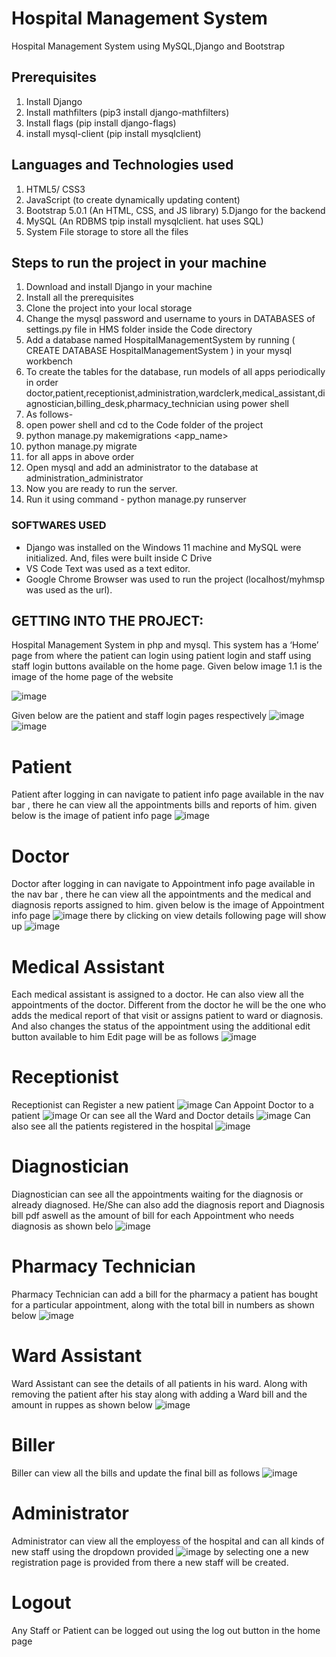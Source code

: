 # Hospital Management System
Hospital Management System using MySQL,Django and Bootstrap

## Prerequisites
1. Install Django
2. Install mathfilters (pip3 install django-mathfilters)
3. Install flags (pip install django-flags)
4. install mysql-client (pip install mysqlclient)

## Languages and Technologies used
1. HTML5/ CSS3
2. JavaScript (to create dynamically updating content)
3. Bootstrap 5.0.1 (An HTML, CSS, and JS library)
5.Django for the backend
6. MySQL (An RDBMS tpip install mysqlclient.
hat uses SQL)
7. System File storage to store all the files

## Steps to run the project in your machine
1. Download and install Django in your machine
2. Install all the prerequisites
3. Clone the project into your local storage
4. Change the mysql password and username to yours in DATABASES of settings.py file in HMS folder inside the Code directory
5. Add a database named HospitalManagementSystem by running ( CREATE DATABASE HospitalManagementSystem ) in your mysql workbench
6. To create the tables for the database, run models of all apps periodically in order doctor,patient,receptionist,administration,wardclerk,medical_assistant,diagnostician,billing_desk,pharmacy_technician using power shell
7. As follows- 
8. open power shell and cd to the Code folder of the project
9. python manage.py makemigrations <app_name>
10. python manage.py migrate
11. for all apps in above order
12. Open mysql and add an administrator to the database at administration_administrator
13. Now you are ready to run the server.
14. Run it using command - python manage.py runserver 
    
### SOFTWARES USED
  - Django was installed on the Windows 11 machine and MySQL were initialized. And, files were built inside C Drive
  - VS Code Text was used as a text editor.
  - Google Chrome Browser was used to run the project (localhost/myhmsp was used as the url).
  
## GETTING INTO THE PROJECT:
Hospital Management System in php and mysql. This system has a ‘Home’ page from where the patient can login using patient login and staff using staff login buttons available on the home page. Given below image 1.1 is the image of the home page of the website

![image](https://github.com/Sreekara-Madyastha/Hospital-Management-system/blob/master/photos/glimpse%20of%20home%20page.png)

Given below are the patient and staff login pages respectively
![image](https://github.com/Sreekara-Madyastha/Hospital-Management-system/blob/master/photos/patientlogin.png)
![image](https://github.com/Sreekara-Madyastha/Hospital-Management-system/blob/master/photos/stafflogin.png)
# Patient 
Patient after logging in can navigate to patient info page available in the nav bar ,
there he can view all the appointments bills and reports of him.
given below is the image of patient info page
![image](https://github.com/Sreekara-Madyastha/Hospital-Management-system/blob/master/photos/patientinfopage.png)
# Doctor
Doctor after logging in can navigate to Appointment info page available in the nav bar ,
there he can view all the appointments and the medical and diagnosis reports assigned to him.
given below is the image of Appointment info page
![image](https://github.com/Sreekara-Madyastha/Hospital-Management-system/blob/master/photos/appointmentinfopage.png)
there by clicking on view details following page will show up
![image](https://github.com/Sreekara-Madyastha/Hospital-Management-system/blob/master/photos/viewdetaispage.png)
# Medical Assistant
Each medical assistant is assigned to a doctor. He can also view all the appointments of the doctor. Different from the doctor he will be the one who adds the medical report of that visit or assigns patient to ward or diagnosis. And also changes the status of the appointment using the additional edit button available to him
Edit page will be as follows
![image](https://github.com/Sreekara-Madyastha/Hospital-Management-system/blob/master/photos/editpage.png)
# Receptionist
Receptionist can Register a new patient
![image](https://github.com/Sreekara-Madyastha/Hospital-Management-system/blob/master/photos/registration.png)
Can Appoint Doctor to a patient
![image](https://github.com/Sreekara-Madyastha/Hospital-Management-system/blob/master/photos/patientappointment.png)
Or can see all the Ward and Doctor details
![image](https://github.com/Sreekara-Madyastha/Hospital-Management-system/blob/master/photos/wardanddoctor.png)
Can also see all the patients registered in the hospital
![image](https://github.com/Sreekara-Madyastha/Hospital-Management-system/blob/master/photos/seepatients.png)
# Diagnostician
Diagnostician can see all the appointments waiting for the diagnosis or already diagnosed. He/She can also add the diagnosis report and Diagnosis bill pdf aswell as the amount of bill for each Appointment who needs diagnosis as shown belo
![image](https://github.com/Sreekara-Madyastha/Hospital-Management-system/blob/master/photos/diagnosisinfopage.png)
# Pharmacy Technician
Pharmacy Technician can add a bill for the pharmacy a patient has bought for a particular appointment, along with the total bill in numbers as shown below
![image](https://github.com/Sreekara-Madyastha/Hospital-Management-system/blob/master/photos/pharmacypage.png)
# Ward Assistant
Ward Assistant can see the details of all patients in his ward. Along with removing the patient after his stay along with adding a Ward bill and the amount in ruppes as shown below
![image](https://github.com/Sreekara-Madyastha/Hospital-Management-system/blob/master/photos/warddetailspage.png)
# Biller
Biller can view all the bills and update the final bill as follows
![image](https://github.com/Sreekara-Madyastha/Hospital-Management-system/blob/master/photos/editbills.png)
# Administrator
Administrator can view all the employess of the hospital and can all kinds of new staff using the dropdown provided
![image](https://github.com/Sreekara-Madyastha/Hospital-Management-system/blob/master/photos/admininfopage.png)
by selecting one a new registration page is provided from there a new staff will be created.

# Logout
Any Staff or Patient can be logged out using the log out button in the home page
